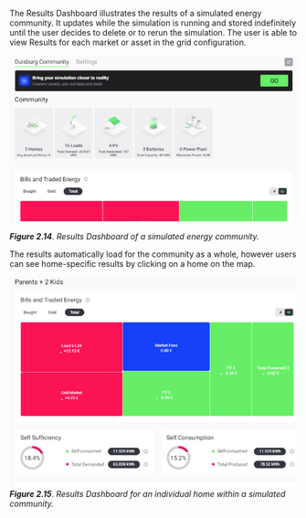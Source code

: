 The Results Dashboard illustrates the results of a simulated energy community. It updates while the simulation is running and stored indefinitely until the user decides to delete or to rerun the simulation. The user is able to view Results for each market or asset in the grid configuration.

![alt_text](img/results-dashboard-1.png)

***Figure 2.14***. *Results Dashboard of a simulated energy community.*

The results automatically load for the community as a whole, however users can see home-specific results by clicking on a home on the map.

![alt_text](img/results-dashboard-2.png)
***Figure 2.15***. *Results Dashboard for an individual home within a simulated community.*
